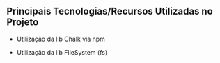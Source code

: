 ## Principais Tecnologias/Recursos Utilizadas no Projeto

- Utilização da lib Chalk via npm

- Utilização da lib FileSystem (fs)